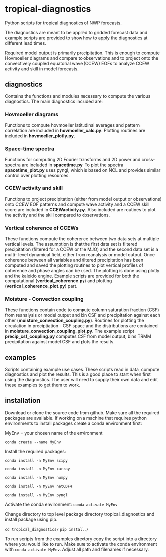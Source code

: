 # tropical-diagnostics
Python scripts for tropical diagnostics of NWP forecasts.

The diagnostics are meant to be applied to gridded forecast data and example scripts are provided to show how
to apply the diagnostics at different lead times.

Required model output is primarily precipitation. This is enough to compute Hovmoeller diagrams and
compare to observations and to project onto the convectively coupled equatorial wave (CCEW) EOFs to
analyze CCEW activity and skill in model forecasts.

## diagnostics
Contains the functions and modules necessary to compute the various diagnostics. The main diagnostics
included are:

### Hovmoeller diagrams
Functions to compute hovmoeller latitudinal averages and pattern correlation are included in
**hovmoeller_calc.py**. Plotting routines are included in **hovmoeller_plotly.py**.

### Space-time spectra
Functions for computing 2D Fourier transforms and 2D power and cross-spectra are included in **spacetime.py**.
To plot the spectra **spacetime_plot.py** uses pyngl, which is based on NCL and provides similar control
over plotting resources.

### CCEW activity and skill
Functions to project precipitation (either from model output or observations) onto CCEW EOF patterns and
compute wave activity and a CCEW skill score are included in **CCEWactivity.py**. Also included are routines
to plot the activity and the skill compared to observations.

### Vertical coherence of CCEWs
These functions compute the coherence between two data sets at multiple vertical levels. The assumption is that
the first data set is filtered precipitation (filtered for a CCEW or the MJO) and the second data set is a multi-
level dynamical field, either from reanalysis or model output.
Once coherence between all variables and filtered precipitation has been computed and saved the plotting routines
to plot vertical profiles of coherence and phase angles can be used. The plotting is done using plotly and the kaleido
engine. Example scripts are provided for both the computational (**vertical_coherence.py**) and plotting
(**vertical_coherence_plot.py**) part.

### Moisture - Convection coupling
These functions contain code to compute column saturation fraction (CSF) from reanalysis or model output and bin CSF
and precipitation against each other (**moisture_convection_coupling.py**). Routines for plotting the circulation in
preciptiation - CSF space and the distributions are contained in **moisture_convection_coupling_plot.py**. The example
script **precip_csf_coupling.py** computes CSF from model output, bins TRMM precipitation against model CSF and plots
the results.

## examples
Scripts containing example use cases. These scripts read in data, compute diagnostics and plot the results.
This is a good place to start when first using the diagnostics.
The user will need to supply their own data and edit these examples to get them to work.

## installation
Download or clone the source code from github. Make sure all the required packages are available. If working
on a machine that requires python environments to install packages create a conda environment first:

MyEnv = your chosen name of the environment

`conda create --name MyEnv`

Install the required packages:

`conda install -n MyEnv scipy`

`conda install -n MyEnv xarray`

`conda install -n MyEnv numpy`

`conda install -n MyEnv netCDF4`

`conda install -n MyEnv pyngl`

Activate the conda environment:
`conda activate MyEnv`

Change directory to top level package directory tropical_diagnostics and install package using pip.

`cd tropical_diagnostics/`
`pip install./`

To run scripts from the examples directory copy the script into a directory where you would like to run. Make
sure to activate the conda environment with `conda activate MyEnv`. Adjust all path and filenames if necessary.
